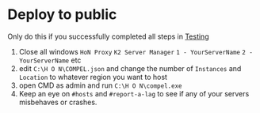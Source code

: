 # Deploy to public

Only do this if you successfully completed all steps in [Testing](basics/testing.md)

1. Close all windows `HoN Proxy` `K2 Server Manager` `1 - YourServerName`  `2 - YourServerName` etc
2. edit `C:\H O N\COMPEL.json` and change the number of `Instances` and `Location` to whatever region you want to host
3. open CMD as admin and run `C:\H O N\compel.exe`
4. Keep an eye on `#hosts` and `#report-a-lag` to see if any of your servers misbehaves or crashes.
